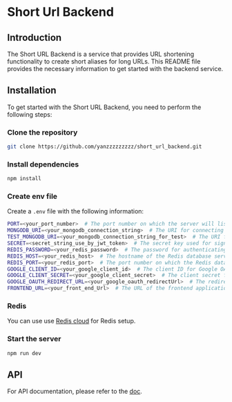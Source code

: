 # Short Url Backend

## Introduction

The Short URL Backend is a service that provides URL shortening functionality to create short aliases for long URLs. This README file provides the necessary information to get started with the backend service.

## Installation

To get started with the Short URL Backend, you need to perform the following steps:

### Clone the repository

```bash
git clone https://github.com/yanzzzzzzzzz/short_url_backend.git
```

### Install dependencies

```bash
npm install
```

### Create env file

Create a `.env` file with the following information:

```bash
PORT=<your_port_number>  # The port number on which the server will listen for incoming connections.
MONGODB_URI=<your_mongodb_connection_string>  # The URI for connecting to the MongoDB database used by the application.
TEST_MONGODB_URI=<your_mongodb_connection_string_for_test>  # The URI for connecting to the MongoDB database used for testing purposes.
SECRET=<secret_string_use_by_jwt_token>  # The secret key used for signing and verifying JSON Web Tokens (JWTs) for authentication and authorization.
REDIS_PASSWORD=<your_redis_password>  # The password for authenticating with the Redis database server.
REDIS_HOST=<your_redis_host>  # The hostname of the Redis database server.
REDIS_PORT=<your_redis_port>  # The port number on which the Redis database server is running.
GOOGLE_CLIENT_ID=<your_google_client_id>  # The client ID for Google OAuth 2.0 authentication.
GOOGLE_CLIENT_SECRET=<your_google_client_secret>  # The client secret for Google OAuth 2.0 authentication.
GOOGLE_OAUTH_REDIRECT_URL=<your_google_oauth_redirectUrl>  # The redirect URL to which Google will send the authorization response.
FRONTEND_URL=<your_front_end_Url>  # The URL of the frontend application, which is used for CORS (Cross-Origin Resource Sharing) and redirection purposes.

```

### Redis

You can use use [Redis cloud](https://app.redislabs.com/#/databases) for Redis setup.

### Start the server

```bash
npm run dev
```

## API

For API documentation, please refer to the [doc](/docs/api/short%20url).
